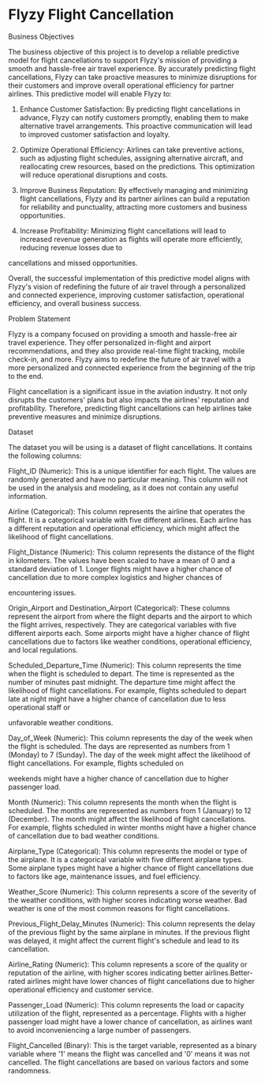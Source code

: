 # Flyzy Flight Cancellation

Business Objectives

The business objective of this project is to develop a reliable predictive model for flight cancellations to support Flyzy's mission of providing a smooth and hassle-free air travel experience. By accurately predicting flight cancellations, Flyzy can take proactive measures to minimize disruptions for their customers and improve overall operational efficiency for partner airlines. This predictive model will enable Flyzy to:

1. Enhance Customer Satisfaction: By predicting flight cancellations in advance, Flyzy can notify customers promptly, enabling them to make alternative travel arrangements. This proactive communication will lead to improved customer satisfaction and loyalty.

2. Optimize Operational Efficiency: Airlines can take preventive actions, such as adjusting flight schedules, assigning alternative aircraft, and reallocating crew resources, based on the predictions. This optimization will reduce operational disruptions and costs.

3. Improve Business Reputation: By effectively managing and minimizing flight cancellations, Flyzy and its partner airlines can build a reputation for reliability and punctuality, attracting more customers and business opportunities.

4. Increase Profitability: Minimizing flight cancellations will lead to increased revenue generation as flights will operate more efficiently, reducing revenue losses due to

cancellations and missed opportunities.

Overall, the successful implementation of this predictive model aligns with Flyzy's vision of redefining the future of air travel through a personalized and connected experience, improving customer satisfaction, operational efficiency, and overall business success.

Problem Statement

Flyzy is a company focused on providing a smooth and hassle-free air travel experience. They offer personalized in-flight and airport recommendations, and they also provide real-time flight tracking, mobile check-in, and more. Flyzy aims to redefine the future of air travel with a more personalized and connected experience from the beginning of the trip to the end.

Flight cancellation is a significant issue in the aviation industry. It not only disrupts the customers' plans but also impacts the airlines' reputation and profitability. Therefore, predicting flight cancellations can help airlines take preventive measures and minimize disruptions.

Dataset

The dataset you will be using is a dataset of flight cancellations. It contains the following columns:



Flight_ID (Numeric): This is a unique identifier for each flight. The values are randomly generated and have no particular meaning. This column will not be used in the analysis and modeling, as it does not contain any useful information.



Airline (Categorical): This column represents the airline that operates the flight. It is a categorical variable with five different airlines. Each airline has a different reputation and operational efficiency, which might affect the likelihood of flight cancellations.



Flight_Distance (Numeric): This column represents the distance of the flight in kilometers. The values have been scaled to have a mean of 0 and a standard deviation of 1. Longer flights might have a higher chance of cancellation due to more complex logistics and higher chances of

encountering issues.



Origin_Airport and Destination_Airport (Categorical): These columns represent the airport from where the flight departs and the airport to which the flight arrives, respectively. They are categorical variables with five different airports each. Some airports might have a higher chance of flight cancellations due to factors like weather conditions, operational efficiency, and local regulations.



Scheduled_Departure_Time (Numeric): This column represents the time when the flight is scheduled to depart. The time is represented as the number of minutes past midnight. The departure time might affect the likelihood of flight cancellations. For example, flights scheduled to depart late at night might have a higher chance of cancellation due to less operational staff or

unfavorable weather conditions.



Day_of_Week (Numeric): This column represents the day of the week when the flight is scheduled. The days are represented as numbers from 1 (Monday) to 7 (Sunday). The day of the week might affect the likelihood of flight cancellations. For example, flights scheduled on

weekends might have a higher chance of cancellation due to higher passenger load.



Month (Numeric): This column represents the month when the flight is scheduled. The months are represented as numbers from 1 (January) to 12 (December). The month might affect the likelihood of flight cancellations. For example, flights scheduled in winter months might have a higher chance of cancellation due to bad weather conditions.



Airplane_Type (Categorical): This column represents the model or type of the airplane. It is a categorical variable with five different airplane types. Some airplane types might have a higher chance of flight cancellations due to factors like age, maintenance issues, and fuel efficiency.



Weather_Score (Numeric): This column represents a score of the severity of the weather conditions, with higher scores indicating worse weather. Bad weather is one of the most common reasons for flight cancellations.



Previous_Flight_Delay_Minutes (Numeric): This column represents the delay of the previous flight by the same airplane in minutes. If the previous flight was delayed, it might affect the current flight's schedule and lead to its cancellation.



Airline_Rating (Numeric): This column represents a score of the quality or reputation of the airline, with higher scores indicating better airlines.Better-rated airlines might have lower chances of flight cancellations due to higher operational efficiency and customer service.



Passenger_Load (Numeric): This column represents the load or capacity utilization of the flight, represented as a percentage. Flights with a higher passenger load might have a lower chance of cancellation, as airlines want to avoid inconveniencing a large number of passengers.



Flight_Cancelled (Binary): This is the target variable, represented as a binary variable where '1' means the flight was cancelled and '0' means it was not cancelled. The flight cancellations are based on various factors and some randomness.

